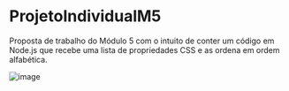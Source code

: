 # ProjetoIndividualM5

Proposta de trabalho do Módulo 5 com o intuito de conter um código em Node.js que recebe uma lista de propriedades CSS e as ordena em ordem alfabética.


![image](https://user-images.githubusercontent.com/113363939/218654354-c0fdf33d-44d8-4840-b390-c1bdac02617f.png)
